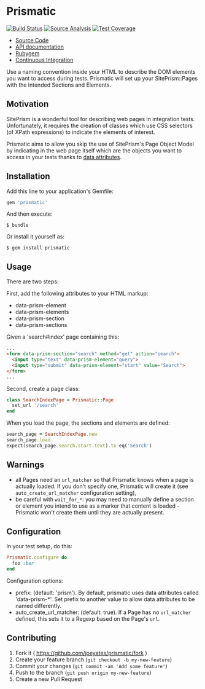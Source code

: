 # Prismatic

[![Build Status](https://secure.travis-ci.org/joeyates/prismatic.png)][Continuous Integration]
[![Source Analysis](https://codeclimate.com/github/joeyates/prismatic/badges/gpa.svg)][Source Analysis]
[![Test Coverage](https://codeclimate.com/github/joeyates/prismatic/badges/coverage.svg)][Test Coverage]

  * [Source Code]
  * [API documentation]
  * [Rubygem]
  * [Continuous Integration]

[Source Code]: https://github.com/joeyates/prismatic "Source code at GitHub"
[API documentation]: http://rubydoc.info/gems/prismatic/frames "RDoc API Documentation at Rubydoc.info"
[Rubygem]: http://rubygems.org/gems/prismatic "Ruby gem at rubygems.org"
[Continuous Integration]: http://travis-ci.org/joeyates/prismatic "Build status by Travis-CI"
[Source Analysis]: https://codeclimate.com/github/joeyates/prismatic "Source code analysis by Code Climate"
[Test Coverage]: https://codeclimate.com/github/joeyates/prismatic "Test coverage by Code Climate"

Use a naming convention inside your HTML to describe the DOM elements you
want to access during tests. Prismatic will set up your SitePrism::Pages
with the intended Sections and Elements.

## Motivation

SitePrism is a wonderful tool for describing web pages in integration tests.
Unfortunately, it requires the creation of classes which use CSS selectors
(of XPath expressions) to indicate the elements of interest.

Prismatic aims to allow you skip the use of SitePrism's Page Object Model
by indicating in the web page itself which are the objects you want to access
in your tests thanks to [data attributes](http://www.w3.org/html/wg/drafts/html/master/dom.html#embedding-custom-non-visible-data-with-the-data-*-attributes).

## Installation

Add this line to your application's Gemfile:

```ruby
gem 'prismatic'
```

And then execute:

```
$ bundle
```

Or install it yourself as:

```
$ gem install prismatic
```

## Usage

There are two steps:

First, add the following attributes to your HTML markup:

* data-prism-element
* data-prism-elements
* data-prism-section
* data-prism-sections

Given a 'search#index' page containing this:

```html
...
<form data-prism-section="search" method="get" action="search">
  <input type="text" data-prism-element="query">
  <input type="submit" data-prism-element="start" value="Search">
</form>
...
```

Second, create a page class:

```ruby
class SearchIndexPage < Prismatic::Page
  set_url '/search'
end
```

When you load the page, the sections and elements are defined:

```ruby
search_page = SearchIndexPage.new
search_page.load
expect(search_page.search.start.text).to eq('Search')
```

## Warnings

* all Pages need an `url_matcher` so that Prismatic knows when a page is
  actually loaded. If you don't specify one, Prismatic will create it
  (see `auto_create_url_matcher` configuration setting),
* be careful with `wait_for_*`: you may need to manually define a section
  or element you intend to use as a marker that content is loaded - Prismatic
  won't create them until they are actually present.

## Configuration

In your test setup, do this:

```ruby
Prismatic.configure do
  foo :bar
end
```

Configuration options:

* prefix: (default: 'prism'). By default, prismatic uses data attributes called 
  'data-prism-*'. Set prefix to another value to allow data attributes to be
  named differently.
* auto_create_url_matcher: (default: true). If a Page has no `url_matcher` defined,
  this sets it to a Regexp based on the Page's `url`.

## Contributing

1. Fork it ( https://github.com/joeyates/prismatic/fork )
2. Create your feature branch (`git checkout -b my-new-feature`)
3. Commit your changes (`git commit -am 'Add some feature'`)
4. Push to the branch (`git push origin my-new-feature`)
5. Create a new Pull Request
